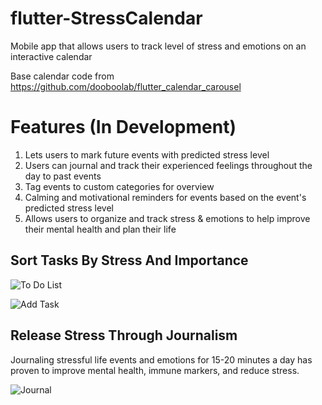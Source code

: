 # flutter-StressCalendar

Mobile app that allows users to track level of stress and emotions on an interactive calendar

Base calendar code from https://github.com/dooboolab/flutter_calendar_carousel

# Features (In Development)
1. Lets users to mark future events with predicted stress level
2. Users can journal and track their experienced feelings throughout the day to past events
3. Tag events to custom categories for overview
4. Calming and motivational reminders for events based on the event's predicted stress level
5. Allows users to organize and track stress & emotions to help improve their mental health and plan their life


## Sort Tasks By Stress And Importance

![To Do List](https://raw.githubusercontent.com/remowote/flutter-StressCalendar/master/screenshots/scal2.png)

![Add Task](https://raw.githubusercontent.com/remowote/flutter-StressCalendar/master/screenshots/scal3.png)

## Release Stress Through Journalism

Journaling stressful life events and emotions for 15-20 minutes a day has proven to improve mental health, immune markers, and reduce stress. 

![Journal](https://raw.githubusercontent.com/remowote/flutter-StressCalendar/master/screenshots/scal1.png)
